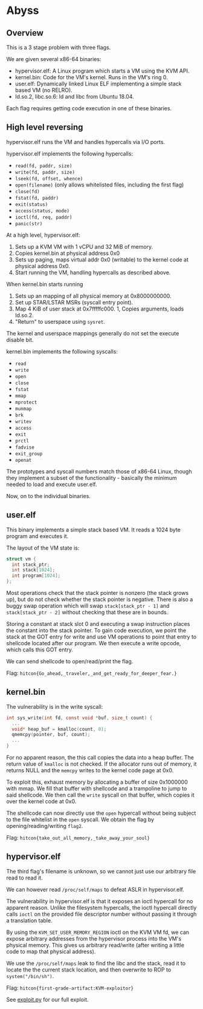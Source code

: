 # Abyss

## Overview

This is a 3 stage problem with three flags.

We are given several x86-64 binaries:
 - hypervisor.elf: A Linux program which starts a VM using the KVM API.
 - kernel.bin: Code for the VM's kernel. Runs in the VM's ring 0.
 - user.elf: Dynamically linked Linux ELF implementing a simple stack based VM (no RELRO).
 - ld.so.2, libc.so.6: ld and libc from Ubuntu 18.04.

Each flag requires getting code execution in one of these binaries.

## High level reversing

hypervisor.elf runs the VM and handles hypercalls via I/O ports.

hypervisor.elf implements the following hypercalls:
 - `read(fd, paddr, size)`
 - `write(fd, paddr, size)`
 - `lseek(fd, offset, whence)`
 - `open(filename)` (only allows whitelisted files, including the first flag)
 - `close(fd)`
 - `fstat(fd, paddr)`
 - `exit(status)`
 - `access(status, mode)`
 - `ioctl(fd, req, paddr)`
 - `panic(str)`

At a high level, hypervisor.elf:

1. Sets up a KVM VM with 1 vCPU and 32 MiB of memory.
1. Copies kernel.bin at physical address 0x0
1. Sets up paging, maps virtual addr 0x0 (writable) to the kernel code
   at physical address 0x0.
1. Start running the VM, handling hypercalls as described above.

When kernel.bin starts running

1. Sets up an mapping of all physical memory at 0x8000000000.
1. Set up STAR/LSTAR MSRs (syscall entry point).
1. Map 4 KiB of user stack at 0x7fffffc000.
1, Copies arguments, loads ld.so.2.
1. "Return" to userspace using `sysret`.

The kernel and userspace mappings generally do not set the execute disable bit.

kernel.bin implements the following syscalls:
 - `read`
 - `write`
 - `open`
 - `close`
 - `fstat`
 - `mmap`
 - `mprotect`
 - `munmap`
 - `brk`
 - `writev`
 - `access`
 - `exit`
 - `prctl`
 - `fadvise`
 - `exit_group`
 - `openat`

The prototypes and syscall numbers match those of x86-64 Linux, though
they implement a subset of the functionality - basically the minimum
needed to load and execute user.elf.

Now, on to the individual binaries.

## user.elf

This binary implements a simple stack based VM. It reads a 1024 byte
program and executes it.

The layout of the VM state is:

```c
struct vm {
  int stack_ptr;
  int stack[1024];
  int program[1024];
};
```

Most operations check that the stack pointer is nonzero (the stack grows
up), but do not check whether the stack pointer is negative. There is
also a buggy swap operation which will swap `stack[stack_ptr - 1]`
and `stack[stack_ptr - 2]` without checking that these are in bounds.

Storing a constant at stack slot 0 and executing a swap instruction
places the constant into the stack pointer. To gain code execution, we
point the stack at the GOT entry for write and use VM operations to
point that entry to shellcode located after our program. We then execute
a write opcode, which calls this GOT entry.

We can send shellcode to open/read/print the flag.

Flag: `hitcon{Go_ahead,_traveler,_and_get_ready_for_deeper_fear.}`

## kernel.bin

The vulnerability is in the write syscall:

```c
int sys_write(int fd, const void *buf, size_t count) {
  ...
  void* heap_buf = kmalloc(count, 0);
  qmemcpy(pointer, buf, count);
  ...
}
```

For no apparent reason, the this call copies the data into a heap
buffer. The return value of `kmalloc` is not checked. If the allocator
runs out of memory, it returns NULL and the `memcpy` writes to the
kernel code page at 0x0.

To exploit this, exhaust memory by allocating a buffer of size 0x1000000
with mmap. We fill that buffer with shellcode and a trampoline to jump
to said shellcode. We then call the `write` syscall on that buffer,
which copies it over the kernel code at 0x0.

The shellcode can now directly use the `open` hypercall without being
subject to the file whitelist in the `open` syscall. We obtain the flag
by opening/reading/writing `flag2`.

Flag: `hitcon{take_out_all_memory,_take_away_your_soul}`

## hypervisor.elf

The third flag's filename is unknown, so we cannot just use our
arbitrary file read to read it.

We can however read `/proc/self/maps` to defeat ASLR in hypervisor.elf.

The vulnerability in hypervisor.elf is that it exposes an ioctl
hypercall for no apparent reason. Unlike the filesystem hypercalls, the
ioctl hypercall directly calls `ioctl` on the provided file descriptor
number without passing it through a translation table.

By using the `KVM_SET_USER_MEMORY_REGION` ioctl on the KVM VM fd, we can
expose arbitrary addresses from the hypervisor process into the VM's
physical memory. This gives us arbitrary read/write (after writing a
little code to map that physical address).

We use the `/proc/self/maps` leak to find the libc and the stack, read
it to locate the the current stack location, and then overwrite to ROP
to `system("/bin/sh")`.

Flag: `hitcon{first-grade-artifact:KVM-exploitor}`

See [exploit.py](https://github.com/pwning/public-writeup/blob/master/hitcon2018/abyss/exploit.py) for our full exploit.
